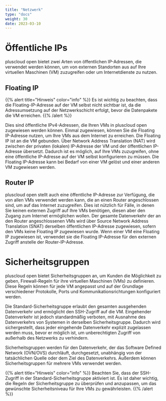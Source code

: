 ```yaml
---
title: "Netzwerk"
type: "docs"
weight: 30
date: 2023-03-10
---
```


# Öffentliche IPs

pluscloud open bietet zwei Arten von öffentlichen IP-Adressen, die verwendet werden können, um von externen Standorten aus auf Ihre virtuellen Maschinen (VM) zuzugreifen oder um Internetdienste zu nutzen.

## Floating IP

{{% alert title="Hinweis" color="info" %}}
Es ist wichtig zu beachten, dass die Floating-IP-Adresse auf der VM selbst nicht sichtbar ist, da die Adressumsetzung auf der Netzwerkschicht erfolgt, bevor die Datenpakete die VM erreichen.
{{% /alert %}}

Dies sind öffentliche IPv4-Adressen, die Ihren VMs in pluscloud open zugewiesen werden können. Einmal zugewiesen, können Sie die Floating IP-Adresse nutzen, um Ihre VMs aus dem Internet zu erreichen. Die Floating IP ist an die VM gebunden. Über Network Address Translation (NAT) wird zwischen der privaten (lokalen) IP-Adresse der VM und der öffentlichen IP-Adresse übersetzt. Dadurch ist es möglich, auf Ihre VMs zuzugreifen, ohne eine öffentliche IP-Adresse auf der VM selbst konfigurieren zu müssen. Die Floating IP-Adresse kann bei Bedarf von einer VM gelöst und einer anderen VM zugewiesen werden.

## Router IP

pluscloud open stellt auch eine öffentliche IP-Adresse zur Verfügung, die von allen VMs verwendet werden kann, die an einen Router angeschlossen sind, um auf das Internet zuzugreifen. Dies ist nützlich für Fälle, in denen Sie keinen externen Zugriff auf Ihre VMs benötigen, diesen aber den Zugang zum Internet ermöglichen wollen. Der gesamte Datenverkehr der an den Router angeschlossenen VMs wird über Source Network Address Translation (SNAT) derselben öffentlichen IP-Adresse zugewiesen, sofern den VMs keine Floating IP zugewiesen wurde. Wenn einer VM eine Floating IP zugewiesen ist, verwendet sie die Floating IP-Adresse für den externen Zugriff anstelle der Router-IP-Adresse.

# Sicherheitsgruppen

pluscloud open bietet Sicherheitsgruppen an, um Kunden die Möglichkeit zu geben, Firewall-Regeln für ihre virtuellen Maschinen (VMs) zu definieren. Diese Regeln können für jede VM angepasst und auf der Grundlage verschiedener Protokolle, Ports und Kommunikationsrichtungen konfiguriert werden.

Die Standard-Sicherheitsgruppe erlaubt den gesamten ausgehenden Datenverkehr und ermöglicht den SSH-Zugriff auf die VM. Eingehender Datenverkehr ist jedoch standardmäßig verboten, mit Ausnahme des Datenverkehrs von Systemen in derselben Sicherheitsgruppe. Dadurch wird sichergestellt, dass jeder eingehende Datenverkehr explizit zugelassen werden muss, bevor er möglich ist, um unberechtigten Zugriff von außerhalb des Netzwerks zu verhindern.

Sicherheitsgruppen werden für den Datenverkehr, der das Software Defined Network (OVN/OVS) durchläuft, durchgesetzt, unabhängig von der tatsächlichen Quelle oder dem Ziel des Datenverkehrs. Außerdem können Sicherheitsgruppen für mehrere VMs verwendet werden.

{{% alert title="Hinweis" color="info" %}}
Beachten Sie, dass der SSH-Zugriff in der Standard-Sicherheitsgruppe aktiviert ist. Es ist daher wichtig, die Regeln der Sicherheitsgruppe zu überprüfen und anzupassen, um das gewünschte Sicherheitsniveau für Ihre VMs zu gewährleisten.
{{% /alert %}}